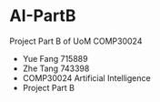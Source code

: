 # AI-PartB
Project Part B of UoM COMP30024


 * Yue Fang 715889
 * Zhe Tang 743398
 * COMP30024 Artificial Intelligence
 * Project Part B